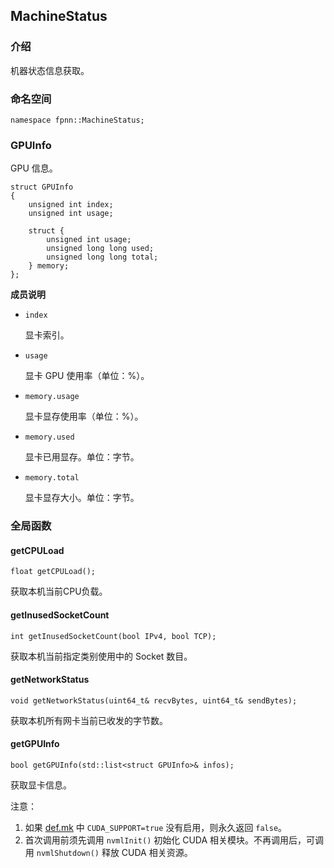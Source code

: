 ## MachineStatus

### 介绍

机器状态信息获取。

### 命名空间

	namespace fpnn::MachineStatus;

### GPUInfo

GPU 信息。

	struct GPUInfo
	{
		unsigned int index;
		unsigned int usage;

		struct {
			unsigned int usage;
			unsigned long long used;
			unsigned long long total;
		} memory;
	};

**成员说明**

+ `index`

	显卡索引。

+ `usage`

	显卡 GPU 使用率（单位：%）。

+ `memory.usage`

	显卡显存使用率（单位：%）。

+ `memory.used`

	显卡已用显存。单位：字节。

+ `memory.total`

	显卡显存大小。单位：字节。


### 全局函数

#### getCPULoad

	float getCPULoad();

获取本机当前CPU负载。

#### getInusedSocketCount

	int getInusedSocketCount(bool IPv4, bool TCP);

获取本机当前指定类别使用中的 Socket 数目。

#### getNetworkStatus

	void getNetworkStatus(uint64_t& recvBytes, uint64_t& sendBytes);

获取本机所有网卡当前已收发的字节数。

#### getGPUInfo

	bool getGPUInfo(std::list<struct GPUInfo>& infos);

获取显卡信息。

注意：  
1. 如果 [def.mk](../../../../def.mk) 中 `CUDA_SUPPORT=true` 没有启用，则永久返回 `false`。  
2. 首次调用前须先调用 `nvmlInit()` 初始化 CUDA 相关模块。不再调用后，可调用 `nvmlShutdown()` 释放 CUDA 相关资源。